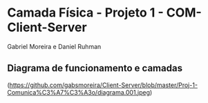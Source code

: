 # Camada Física - Projeto 1 - COM-Client-Server
Gabriel Moreira e Daniel Ruhman


## Diagrama de funcionamento e camadas

  (https://github.com/gabsmoreira/Client-Server/blob/master/Proj-1-Comunica%C3%A7%C3%A3o/diagrama.001.jpeg)
